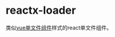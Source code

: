 # reactx-loader
类似[vue单文件组件](http://cn.vuejs.org/v2/guide/single-file-components.html)样式的react单文件组件。

